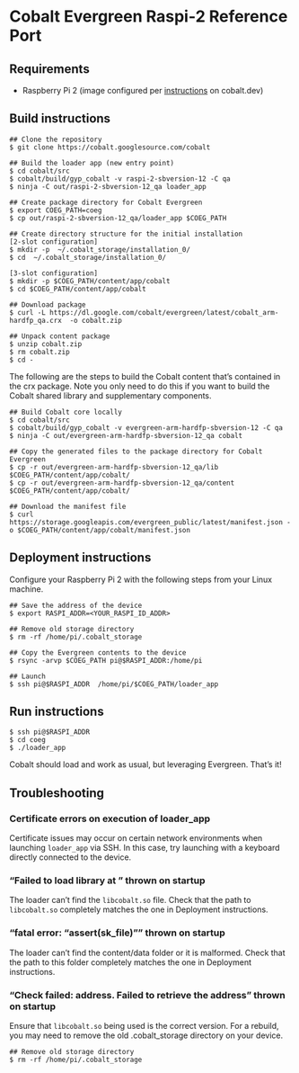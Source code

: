 # Cobalt Evergreen Raspi-2 Reference Port

## Requirements

*   Raspberry Pi 2 (image configured per
    [instructions](https://cobalt.dev/development/setup-raspi.html) on
    cobalt.dev)

## Build instructions

```
## Clone the repository
$ git clone https://cobalt.googlesource.com/cobalt

## Build the loader app (new entry point)
$ cd cobalt/src
$ cobalt/build/gyp_cobalt -v raspi-2-sbversion-12 -C qa
$ ninja -C out/raspi-2-sbversion-12_qa loader_app

## Create package directory for Cobalt Evergreen
$ export COEG_PATH=coeg
$ cp out/raspi-2-sbversion-12_qa/loader_app $COEG_PATH

## Create directory structure for the initial installation
[2-slot configuration]
$ mkdir -p  ~/.cobalt_storage/installation_0/
$ cd  ~/.cobalt_storage/installation_0/

[3-slot configuration]
$ mkdir -p $COEG_PATH/content/app/cobalt
$ cd $COEG_PATH/content/app/cobalt

## Download package
$ curl -L https://dl.google.com/cobalt/evergreen/latest/cobalt_arm-hardfp_qa.crx  -o cobalt.zip

## Unpack content package
$ unzip cobalt.zip
$ rm cobalt.zip
$ cd -
```

The following are the steps to build the Cobalt content that’s contained in the
crx package. Note you only need to do this if you want to build the Cobalt
shared library and supplementary components.

```
## Build Cobalt core locally
$ cd cobalt/src
$ cobalt/build/gyp_cobalt -v evergreen-arm-hardfp-sbversion-12 -C qa
$ ninja -C out/evergreen-arm-hardfp-sbversion-12_qa cobalt

## Copy the generated files to the package directory for Cobalt Evergreen
$ cp -r out/evergreen-arm-hardfp-sbversion-12_qa/lib   $COEG_PATH/content/app/cobalt/
$ cp -r out/evergreen-arm-hardfp-sbversion-12_qa/content   $COEG_PATH/content/app/cobalt/

## Download the manifest file
$ curl https://storage.googleapis.com/evergreen_public/latest/manifest.json -o $COEG_PATH/content/app/cobalt/manifest.json
```

## Deployment instructions

Configure your Raspberry Pi 2 with the following steps from your Linux machine.

```
## Save the address of the device
$ export RASPI_ADDR=<YOUR_RASPI_ID_ADDR>

## Remove old storage directory
$ rm -rf /home/pi/.cobalt_storage

## Copy the Evergreen contents to the device
$ rsync -arvp $COEG_PATH pi@$RASPI_ADDR:/home/pi

## Launch
$ ssh pi@$RASPI_ADDR  /home/pi/$COEG_PATH/loader_app
```

## Run instructions

```
$ ssh pi@$RASPI_ADDR
$ cd coeg
$ ./loader_app
```

Cobalt should load and work as usual, but leveraging Evergreen. That’s it!

## Troubleshooting

### Certificate errors on execution of loader\_app

Certificate issues may occur on certain network environments when launching
`loader_app` via SSH. In this case, try launching with a keyboard directly
connected to the device.

### “Failed to load library at <path>” thrown on startup

The loader can’t find the `libcobalt.so` file. Check that the path to
`libcobalt.so` completely matches the one in Deployment instructions.

### “fatal error: “assert(sk\_file)”” thrown on startup

The loader can’t find the content/data folder or it is malformed. Check that the
path to this folder completely matches the one in Deployment instructions.

### “Check failed: address. Failed to retrieve the address” thrown on startup

Ensure that `libcobalt.so` being used is the correct version. For a rebuild, you
may need to remove the old .cobalt\_storage directory on your device.

```
## Remove old storage directory
$ rm -rf /home/pi/.cobalt_storage
